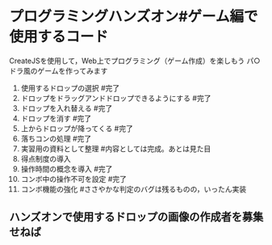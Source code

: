 # プログラミングハンズオン#ゲーム編で使用するコード
CreateJSを使用して，Web上でプログラミング（ゲーム作成）を楽しもう
パ○ドラ風のゲームを作ってみます

1. 使用するドロップの選択 #完了
2. ドロップをドラッグアンドドロップできるようにする #完了
3. ドロップを入れ替える #完了
4. ドロップを消す #完了
5. 上からドロップが降ってくる #完了
6. 落ちコンの処理 #完了
7. 実習用の資料として整理 #内容としては完成。あとは見た目
8. 得点制度の導入
9. 操作時間の概念を導入 #完了
10. コンボ中の操作不可を設定 #完了
11. コンボ機能の強化 #ささやかな判定のバグは残るものの，いったん実装


## ハンズオンで使用するドロップの画像の作成者を募集せねば
